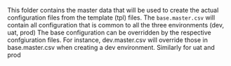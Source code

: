 This folder contains the master data that will be used to create the actual configuration files from the template (tpl) files.
The `base.master.csv` will contain all configuration that is common to all the three environments (dev, uat, prod)
The base configuration can be overridden by the respective confgiuration files.
For instance, dev.master.csv will override those in base.master.csv when creating a dev environment. Similarly for uat and prod
